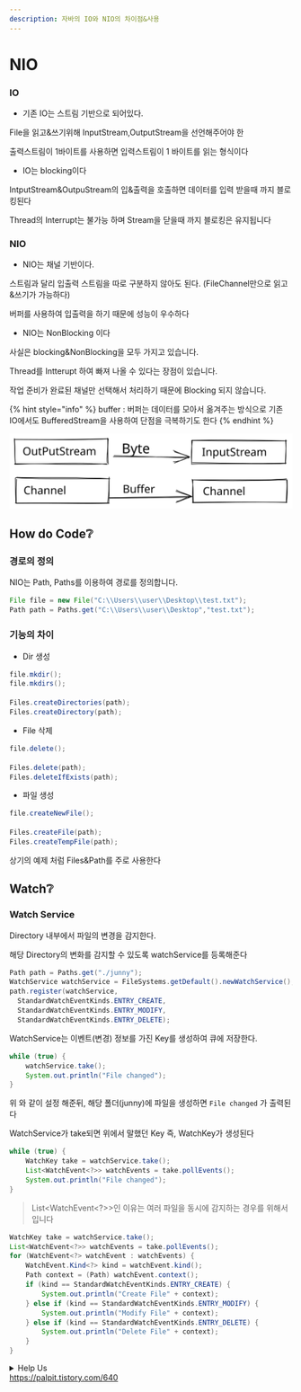 ```yaml
---
description: 자바의 IO와 NIO의 차이점&사용
---
```


# NIO

### IO

* 기존 IO는 스트림 기반으로 되어있다.

File을 읽고&쓰기위해 InputStream,OutputStream을 선언해주어야 한

출력스트림이 1바이트를 사용하면 입력스트림이 1 바이트를 읽는 형식이다

* IO는 blocking이다

IntputStream\&OutpuStream의 입&출력을 호출하면 데이터를 입력 받을때 까지 블로킹된다

Thread의 Interrupt는 불가능 하며 Stream을 닫을때 까지 블로킹은 유지됩니다

### NIO

* NIO는 채널 기반이다.

스트림과 달리 입출력 스트림을 따로 구분하지 않아도 된다. (FileChannel만으로 읽고&쓰기가 가능하다)

버퍼를 사용하여 입출력을 하기 때문에 성능이 우수하다

* NIO는 NonBlocking 이다

사실은 blocking\&NonBlocking을 모두 가지고 있습니다.

Thread를 Intterupt 하여 빠져 나올 수 있다는 장점이 있습니다.

작업 준비가 완료된 채널만 선택해서 처리하기 때문에 Blocking 되지 않습니다.&#x20;

{% hint style="info" %}
buffer : 버퍼는 데이터를 모아서 옮겨주는 방식으로 기존 IO에서도 BufferedStream을 사용하여 단점을 극복하기도 한다
{% endhint %}

<img src="../../../.gitbook/assets/file.drawing (3) (1).svg" alt="" class="gitbook-drawing">

## How do Code❔

### 경로의 정의

NIO는 Path, Paths를 이용하여 경로를 정의합니다.&#x20;

```java
File file = new File("C:\\Users\\user\\Desktop\\test.txt");
Path path = Paths.get("C:\\Users\\user\\Desktop","test.txt");
```

### 기능의 차이

* Dir 생성

```java
file.mkdir(); 
file.mkdirs();

Files.createDirectories(path);
Files.createDirectory(path);
```

* File 삭제

```java
file.delete();

Files.delete(path);
Files.deleteIfExists(path);
```

* 파일 생성

```java
file.createNewFile();

Files.createFile(path);
Files.createTempFile(path);
```

상기의 예제 처럼 Files\&Path를 주로 사용한다



## Watch❔

### Watch Service

Directory 내부에서 파일의 변경을 감지한다.

해당 Directory의 변화를 감지할 수 있도록 watchService를 등록해준다

```java
Path path = Paths.get("./junny");
WatchService watchService = FileSystems.getDefault().newWatchService();
path.register(watchService, 
  StandardWatchEventKinds.ENTRY_CREATE, 
  StandardWatchEventKinds.ENTRY_MODIFY, 
  StandardWatchEventKinds.ENTRY_DELETE);
```

WatchService는 이벤트(변경) 정보를 가진 Key를 생성하여 큐에 저장한다.&#x20;

```java
while (true) {
    watchService.take();
    System.out.println("File changed");
}
```

위 와 같이 설정 해준뒤, 해당 폴더(junny)에 파일을 생성하면 `File changed` 가 출력된다

WatchService가 take되면 위에서 말했던 Key 즉, WatchKey가 생성된다

```java
while (true) {
    WatchKey take = watchService.take();
    List<WatchEvent<?>> watchEvents = take.pollEvents();
    System.out.println("File changed");
}
```

> List\<WatchEvent\<?>>인 이유는 여러 파일을 동시에 감지하는 경우를 위해서 입니다

```java
WatchKey take = watchService.take();
List<WatchEvent<?>> watchEvents = take.pollEvents();
for (WatchEvent<?> watchEvent : watchEvents) {
    WatchEvent.Kind<?> kind = watchEvent.kind();
    Path context = (Path) watchEvent.context();
    if (kind == StandardWatchEventKinds.ENTRY_CREATE) {
        System.out.println("Create File" + context);
    } else if (kind == StandardWatchEventKinds.ENTRY_MODIFY) {
        System.out.println("Modify File" + context);
    } else if (kind == StandardWatchEventKinds.ENTRY_DELETE) {
        System.out.println("Delete File" + context);
    }
}
```

<details>

<summary>Help Us<br><a href="https://palpit.tistory.com/640">https://palpit.tistory.com/640</a></summary>



</details>
